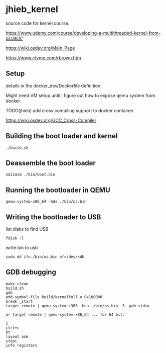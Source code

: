 # jhieb_kernel
source code for kernel course.

https://www.udemy.com/course/developing-a-multithreaded-kernel-from-scratch/

https://wiki.osdev.org/Main_Page

https://www.ctyme.com/rbrown.htm

## Setup

details in the docker_dev/Dockerfile definition.

Might need VM setup until i figure out how to expose qemu system from docker.

TODO(jhieb) add cross compiling support to docker container.

https://wiki.osdev.org/GCC_Cross-Compiler

## Building the boot loader and kernel

```
./build.sh
```

## Deassemble the boot loader

```
ndisasm ./bin/boot.bin
```

## Running the bootloader in QEMU

```
qemu-system-x86_64 -hda ./bin/os.bin
```

## Writing the bootloader to USB

list disks to find USB

```
fdisk -l
```

write bin to usb
```
sudo dd if=./bin/os.bin of=/dev/sdb
```

## GDB debugging

```
make clean
build.sh
gdb
add-symbol-file build/kernelfull.o 0x100000
break _start
target remote | qemu-system-i386 -hda ./bin/os.bin -S -gdb stdio

or target remote | qemu-system-x86_64 ... for 64 bit.

c
ctrl+c
bt
layout asm
stepi
info registers

```
